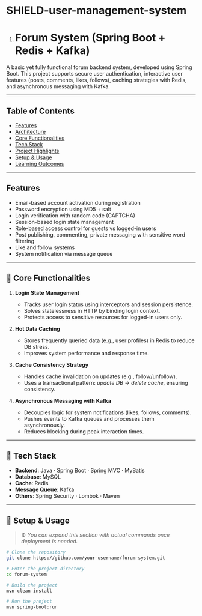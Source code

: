 # SHIELD-user-management-system
1. # Forum System (Spring Boot + Redis + Kafka)

  A basic yet fully functional forum backend system, developed using Spring Boot. This project supports secure user authentication, interactive user features (posts, comments, likes, follows), caching strategies with Redis, and asynchronous messaging with Kafka.

  ---

  ## Table of Contents

  - [Features](#features)
  - [Architecture](#architecture)
  - [Core Functionalities](#core-functionalities)
  - [Tech Stack](#tech-stack)
  - [Project Highlights](#project-highlights)
  - [Setup & Usage](#setup--usage)
  - [Learning Outcomes](#learning-outcomes)

  ---

  ## Features

  - Email-based account activation during registration
  - Password encryption using MD5 + salt
  - Login verification with random code (CAPTCHA)
  - Session-based login state management
  - Role-based access control for guests vs logged-in users
  - Post publishing, commenting, private messaging with sensitive word filtering
  - Like and follow systems
  - System notification via message queue

  ---

  ## 🔧 Core Functionalities

  1. **Login State Management**  
     - Tracks user login status using interceptors and session persistence.
     - Solves statelessness in HTTP by binding login context.
     - Protects access to sensitive resources for logged-in users only.

  2. **Hot Data Caching**  
     - Stores frequently queried data (e.g., user profiles) in Redis to reduce DB stress.
     - Improves system performance and response time.

  3. **Cache Consistency Strategy**  
     - Handles cache invalidation on updates (e.g., follow/unfollow).
     - Uses a transactional pattern: *update DB → delete cache*, ensuring consistency.

  4. **Asynchronous Messaging with Kafka**  
     - Decouples logic for system notifications (likes, follows, comments).
     - Pushes events to Kafka queues and processes them asynchronously.
     - Reduces blocking during peak interaction times.

  ---

  ## 🧰 Tech Stack

  - **Backend**: Java · Spring Boot · Spring MVC · MyBatis
  - **Database**: MySQL
  - **Cache**: Redis
  - **Message Queue**: Kafka
  - **Others**: Spring Security · Lombok · Maven

  ---

  ## 🚀 Setup & Usage

  > ⚙️ *You can expand this section with actual commands once deployment is needed.*

  ```bash
  # Clone the repository
  git clone https://github.com/your-username/forum-system.git
  
  # Enter the project directory
  cd forum-system
  
  # Build the project
  mvn clean install
  
  # Run the project
  mvn spring-boot:run
